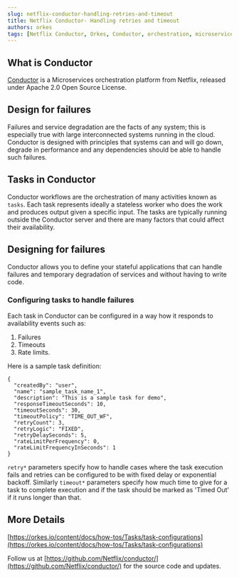 ```yaml
---
slug: netflix-conductor-handling-retries-and-timeout 
title: Netflix Conductor- Handling retries and timeout
authors: orkes 
tags: [Netflix Conductor, Orkes, Conductor, orchestration, microservices, 2022]
---
```


## What is Conductor
[Conductor](https://github.com/Netflix/conductor) is a Microservices orchestration platform from Netflix, released under Apache 2.0 Open Source License.

## Design for failures
Failures and service degradation are the facts of any system; this is especially true with large interconnected systems running in the cloud. Conductor is designed with principles that systems can and will go down, degrade in performance and any dependencies should be able to handle such failures.

## Tasks in Conductor
Conductor workflows are the orchestration of many activities known as `tasks`. Each task represents ideally a stateless worker who does the work and produces output given a specific input. The tasks are typically running outside the Conductor server and there are many factors that could affect their availability.

## Designing for failures
Conductor allows you to define your stateful applications that can handle failures and temporary degradation of services and without having to write code.

### Configuring tasks to handle failures
Each task in Conductor can be configured in a way how it responds to availability events such as: 

1. Failures
2. Timeouts 
3. Rate limits.


Here is a sample task definition:

```
{
  "createdBy": "user",
  "name": "sample_task_name_1",
  "description": "This is a sample task for demo",
  "responseTimeoutSeconds": 10,
  "timeoutSeconds": 30,
  "timeoutPolicy": "TIME_OUT_WF",
  "retryCount": 3,
  "retryLogic": "FIXED",
  "retryDelaySeconds": 5,
  "rateLimitPerFrequency": 0,
  "rateLimitFrequencyInSeconds": 1
}
```


```retry*``` parameters specify how to handle cases where the task execution fails and retries can be configured to be with fixed delay or exponential backoff.  Similarly ```timeout*``` parameters specify how much time to give for a task to complete execution and if the task should be marked as 'Timed Out' if it runs longer than that.

## More Details
[https://orkes.io/content/docs/how-tos/Tasks/task-configurations](https://orkes.io/content/docs/how-tos/Tasks/task-configurations)

Follow us at [https://github.com/Netflix/conductor/](https://github.com/Netflix/conductor/)
for the source code and updates.